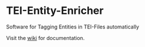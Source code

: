 # TEI-Entity-Enricher
Software for Tagging Entities in TEI-Files automatically

Visit the [wiki](https://github.com/NEISSproject/tei_entity_enricher/wiki) for documentation.
